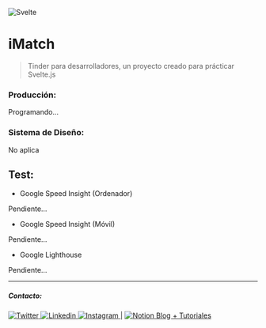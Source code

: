 ![Svelte](https://pic.vsixhub.com/2d/b2/0ab6a7d1-1ba9-4de4-9664-a88580d4da88-logo.png)
# iMatch

> Tinder para desarrolladores, un proyecto creado para prácticar Svelte.js

### Producción:

Programando...

### Sistema de Diseño:

No aplica

## Test:

- Google Speed Insight (Ordenador)

Pendiente...

- Google Speed Insight (Móvil)

Pendiente...

- Google Lighthouse

Pendiente...

---

##### Contacto:

[ ![Twitter](https://img.icons8.com/fluent/48/000000/twitter.png) ](https://twitter.com/JuanEGalvis) [ ![Linkedin](https://img.icons8.com/color/48/000000/linkedin.png) ](https://www.linkedin.com/in/juanegalvis/) [ ![Instagram](https://img.icons8.com/fluent/48/000000/instagram-new.png) ](https://www.instagram.com/juanesgalvisb/) | [ ![Notion](https://static.filehorse.com/icons/office-and-business-tools/notion-icon-32.png "Notion") Blog + Tutoriales](https://www.notion.so/Scope-indefinido-a571a1662f4b4c16affe748f24d6f062 "Blog + Tutoriales")
